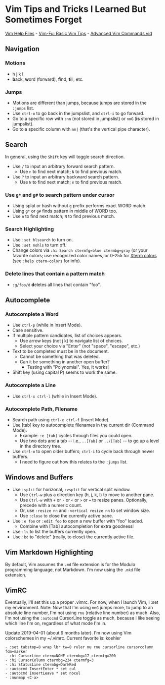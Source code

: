 # Vim Tips and Tricks I Learned But Sometimes Forget

[Vim Help Files](http://vimhelp.appspot.com/) -
[Vim-Fu: Basic Vim Tips](http://bencrowder.net/files/vim-fu/) -
[Advanced Vim Commands vid](https://www.youtube.com/watch?v=1alWK5ByNMc)

## Navigation

### Motions
- h j k l
- **b**ack, **w**ord (forward), **f**ind, **t**ill, etc.

### Jumps
- Motions are different than jumps, because jumps are stored in the `:jumps` list.
- Use `ctrl-o` to go back in the jumpslist, and `ctrl-i` to go forward.
- Go to a specific row with `:nn` (not stored in jumpslist) or `nnG` (**is** stored in jumpslist).
- Go to a specific column with `nn|` (that's the vertical pipe character).

## Search
In general, using the `Shift` key will toggle search direction.

- Use `/` to input an arbitrary forward search pattern.
	- Use `n` to find next match; `N` to find previous match.
- Use `?` to input an arbitrary backward search pattern.
	- Use `N` to find next match; `n` to find previous match.

### Use `g*` and `g#` to search pattern under cursor
- Using splat or hash without `g` prefix performs exact WORD match.
- Using `g*` or `g#` finds pattern in middle of WORD too.
- Use `n` to find next match; `N` to find previous match.

### Search Highlighting

- Use `:set hlsearch` to turn on.
- Use `:set nohls` to turn off.
- Change colors via `:hi Search ctermfg=blue ctermbg=gray` (or your favorite colors; use recognized color names, or 0-255 for [Xterm colors](https://jonasjacek.github.io/colors/) (see `:help cterm-colors` for info).

### Delete lines that contain a pattern match

- `:g/foo/d` **d**eletes all lines that contain "foo".


## Autocomplete
### Autocomplete a Word

- Use `ctrl-p` (while in Insert Mode).
- Case sensitive.
- If multiple pattern candidates, list of choices appears.
	- Use arrow keys (not j k) to navigate list of choices.
	- Select your choice via "Enter" (not "space", "escape", etc.)
- Text to be completed must be in the document.
	- Cannot be something that was deleted.
	- Can it be something in another open buffer?
		- Testing with "Polynomial".  Yes, it works!
- Shift key (using capital P) seems to work the same.


### Autocomplete a Line

- Use `ctrl-x ctrl-l` (while in Insert Mode).


### Autocomplete Path, Filename

- Search path using `ctrl-x ctrl-f` (Insert Mode).
- Use [tab] key to autocomplete filenames in the current dir (Command Mode).
	- Example:  `:e [tab]` cycles through files you could open.
	- Use two dots and a tab -- i.e., `..[Tab]` or `../[Tab]` -- to go up a level in the directory tree.
- Use `ctrl-o` to open older buffers; `ctrl-i` to cycle back through newer buffers.	
	- I need to figure out how this relates to the `:jumps` list.

## Windows and Buffers
- Use `:split` for horizonal, `:vsplit` for vertical split window.
	- Use `Ctrl-w` plus a direction key (h, j, k, l) to move to another pane.
	- Use `Ctrl-w` with `+` or `-` or `<` or `>` or `=` to resize panes. Optionally, precede with a numeric count.
	- Or, use `:resize nn` and `:vertical resize nn` to set window size.
	- Use `:close` to close the currently active pane.
- Use `:e foo` or `:edit foo` to open a new buffer with "foo" loaded.
	- Combine with [Tab] autocompletion for extra goodness!
- Use `:ls` to list the buffers currently open.
- Use `:bd` to "delete" (really, to close) the currently active file.


## Vim Markdown Highlighting

By default, Vim assumes the `.md` file extension is for the Modulo programming language, not Markdown.  I'm now using the `.mkd` file extension.



## VimRC

Eventually, I'll set this up a proper .vimrc.  For now, when I launch Vim, I :set my environment.  Note: Now that I'm using `nnG` jumps more, to jump to an absolute line number, I'm not using `rnu` (relative line number) as much.  Also, I'm not using the `:autocmd` CursorLine toggle as much, because I like seeing which line I'm on, regardless of what mode I'm in.

Update 2019-04-01 (about 9 months later).  I'm now using Vim colorschemes in my ~/.vimrc.  Current favorite is:  koehler

	- :set tabstop=8 wrap lbr tw=0 ruler nu rnu cursorline cursorcolumn fdm=marker 
	- :hi CursorLine cterm=NONE ctermbg=17 ctermfg=200
	- :hi CursorColumn ctermbg=234 ctermfg=3
	- :hi StatusLine ctermbg=DarkRed
	- :autocmd InsertEnter * set cul
	- :autocmd InsertLeave * set nocul
	- :nunmap <C-a>

